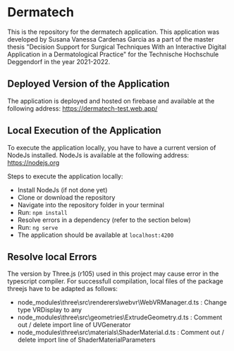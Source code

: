 # Dermatech

This is the repository for the dermatech application.
This application was developed by Susana Vanessa Cardenas Garcia as a part of the master thesis
"Decision Support for Surgical Techniques With an Interactive Digital Application in a Dermatological Practice"
for the Technische Hochschule Deggendorf in the year 2021-2022.

## Deployed Version of the Application

The application is deployed and hosted on firebase and available at the following address:
https://dermatech-test.web.app/

## Local Execution of the Application

To execute the application locally, you have to have a current version of NodeJs installed.
NodeJs is available at the following address:
https://nodejs.org

Steps to execute the application locally:

- Install NodeJs (if not done yet)
- Clone or download the repository
- Navigate into the repository folder in your terminal
- Run: `npm install`
- Resolve errors in a dependency (refer to the section below)
- Run: `ng serve`
- The application should be available at `localhost:4200`

## Resolve local Errors

The version by Three.js (r105) used in this project may cause error in the typescript compiler.
For successfull compilation, local files of the package threejs have to be adapted as follows:

- node_modules\three\src\renderers\webvr\WebVRManager.d.ts : Change type VRDisplay to any
- node_modules\three\src\geometries\ExtrudeGeometry.d.ts : Comment out / delete import line of UVGenerator
- node_modules\three\src\materials\ShaderMaterial.d.ts : Comment out / delete import line of ShaderMaterialParameters
